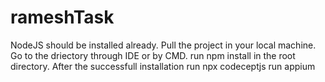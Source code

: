 # rameshTask
NodeJS should be installed already.
Pull the project in your local machine.
Go to the driectory through IDE or by CMD.
run npm install in the root directory.
After the successfull installation run npx codeceptjs run appium
